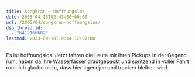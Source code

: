 ```yaml
---
title: Songkran – hoffnungslos
date: 2005-04-13T02:43:00+00:00
url: /2005/04/songkran-hoffnungslos/
dsq_thread_id:
  - "6412166602"
lastmod: 2023-09-10T19:14:12+07:00
---
```

Es ist hoffnungslos. Jetzt fahren die Leute mit ihren Pickups in der Gegend rum, haben da ihre Wasserfässer draufgepackt und spritzend in voller Fahrt rum. Ich glaube nicht, dass hier irgendjemand trocken bleiben wird.
